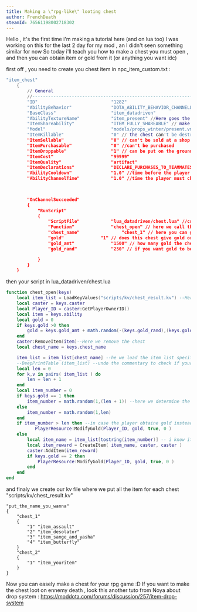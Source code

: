 ```yaml
---
title: Making a \"rpg-like\" looting chest
author: FrenchDeath
steamId: 76561198002718302
---
```


Hello , it's the first time i'm making a tutorial here (and on lua too)
I was working on this for the last 2 day for my mod , an I didn't seen something similar for now 
So today i'll teach you how to make a chest you must open , and then you can obtain item or gold from it (or anything you want idc)

first off , you need to create you chest item in npc_item_custom.txt :

~~~lua
"item_chest"
	{
		// General
		//-------------------------------------------------------------------------------------------------------------
		"ID"							"1282"														// Here put a unused ID.
		"AbilityBehavior"				"DOTA_ABILITY_BEHAVIOR_CHANNELLED|DOTA_ABILITY_BEHAVIOR_NO_TARGET" // here we define it as a channeled item
		"BaseClass"						"item_datadriven"
		"AbilityTextureName"			"item_present" //Here goes the texture name of the item
		"ItemShareability"				"ITEM_FULLY_SHAREABLE" // make everyone able to use it
		"Model"							"models/props_winter/present.vmdl"
		"ItemKillable"					"0" // the chest can't be destroyed when on ground
		"ItemSellable"					"0" // can't be sold at a shop
		"ItemPurchasable"				"0" //can't be purchased
		"ItemDroppable"					"1" // can be put on the ground (set it to 0 if you don't want allow the player to
		"ItemCost"						"99999" 
		"ItemQuality"					"artifact"
		"ItemDeclarations"				"DECLARE_PURCHASES_TO_TEAMMATES | DECLARE_PURCHASES_IN_SPEECH | DECLARE_PURCHASES_TO_SPECTATORS"
		"AbilityCooldown"				"1.0" //time before the player can open another chest
		"AbilityChannelTime"			"1.0" //time the player must channel to open the chest
		


		"OnChannelSucceeded"
		{
			"RunScript"
		    {
		        "ScriptFile"			"lua_datadriven/chest.lua" //create a folder named lua_item in "your_game_mode\scripts\vscripts" and create a text file called chest.lua
				"Function"				"chest_open" // here we call the function
				"chest_name"				"chest_1" // here you can give a name to this chest in case you want more than 1 chest type 
				"gold"				"1" // does this chest give gold or only item ? (0 = no gold , 1 = gold instead of item , 2 = gold + item)
				"gold_amt"				"1500" // how many gold the chest give if it give out
				"gold_rand"				"250" // if you want gold to be random

		    }
		}
	}
~~~
then your script in lua_datadriven/chest.lua 
~~~lua
function chest_open(keys)
	local item_list = LoadKeyValues("scripts/kv/chest_result.kv") --Here we load a kv file where we will put all the item you can find in chest
	local caster = keys.caster
	local Player_ID = caster:GetPlayerOwnerID() 
	local item = keys.ability
	local gold = 0
	if keys.gold >0 then
		gold = keys.gold_amt + math.random(-(keys.gold_rand),(keys.gold_rand))
	end
	caster:RemoveItem(item)--Here we remove the chest
	local chest_name = keys.chest_name

	item_list = item_list[chest_name] --he we load the item list specific to this chest
	--DeepPrintTable (item_list) --undo the commentary to check if your item_list is right
	local len = 0
	for k,v in pairs( item_list ) do
		len = len + 1
	end
	local item_number = 0
	if keys.gold == 1 then
		item_number = math.random(1,(len + 1)) --here we determine the item number (soo here we chose the item), the +1 is to add the gold chance in ,you can change it to 2 or more if you want gold to have higger change of appear
	else
		item_number = math.random(1,len)
	end
	if item_number > len then --in case the player obtaine gold instead of item
	       PlayerResource:ModifyGold(Player_ID, gold, true, 0 ) 
	else
		local item_name = item_list[tostring(item_number)] -- i know it could be better , but i'm not realy used to kv
		local item_reward = CreateItem( item_name, caster, caster )
		caster:AddItem(item_reward)
		if keys.gold == 2 then
			PlayerResource:ModifyGold(Player_ID, gold, true, 0 ) 
		end
	end
end
~~~

and finaly we create our kv file where we put all the item for each chest 
"scripts/kv/chest_result.kv"
~~~
"put_the_name_you_wanna" 
{ 
    "chest_1"
    { 
        "1" "item_assault"
        "2" "item_desolator"
        "3" "item_sange_and_yasha"   
        "4" "item_butterfly"
    }
    "chest_2"
    { 
        "1" "item_youritem"
    }
}
~~~

Now you can easely make a chest for your rpg game :D
If you want to make the chest loot on ennemy death , look this another tuto from Noya about drop system : 
https://moddota.com/forums/discussion/257/item-drop-system